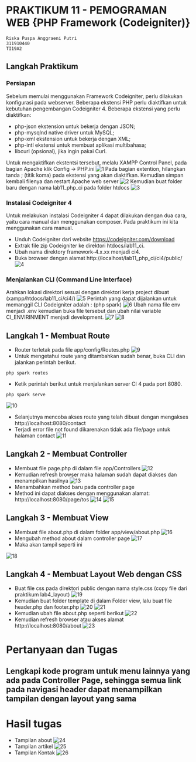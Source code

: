 # PRAKTIKUM 11 - PEMOGRAMAN WEB {PHP Framework (Codeigniter)}
```
Riska Puspa Anggraeni Putri 
311910440
TI19A2
```
## Langkah Praktikum
### Persiapan
Sebelum memulai menggunakan Framework Codeigniter, perlu dilakukan konfigurasi pada webserver. Beberapa ekstensi PHP perlu diaktifkan untuk kebutuhan pengembangan Codeigniter 4. Beberapa ekstensi yang perlu diaktifkan:

-  php-json ekstension untuk bekerja dengan JSON;
-  php-mysqlnd native driver untuk MySQL;
-  php-xml ekstension untuk bekerja dengan XML;
-  php-intl ekstensi untuk membuat aplikasi multibahasa;
-  libcurl (opsional), jika ingin pakai Curl.

Untuk mengaktifkan ekstentsi tersebut, melalu XAMPP Control Panel, pada bagian Apache klik Config -> PHP.ini
![1](https://user-images.githubusercontent.com/56241285/121994907-53ef1080-cdd0-11eb-86bc-80d5e6468593.png)
Pada bagian extention, hilangkan tanda ; (titik koma) pada ekstensi yang akan diaktifkan. Kemudian simpan kembali filenya dan restart Apache web server
![2](https://user-images.githubusercontent.com/56241285/122007762-7b4ed900-cde2-11eb-9396-f3d9a2ae0f1f.png)
Kemudian buat folder baru dengan nama lab11_php_ci pada folder htdocs
![3](https://user-images.githubusercontent.com/56241285/121995606-6b7ac900-cdd1-11eb-999b-d241326151c4.png)
### Instalasi Codeigniter 4
Untuk melakukan instalasi Codeigniter 4 dapat dilakukan dengan dua cara, yaitu cara 
manual dan menggunakan composer. Pada praktikum ini kita menggunakan cara 
manual.
 
- Unduh Codeigniter dari website https://codeigniter.com/download
- Extrak file zip Codeigniter ke direktori htdocs/lab11_ci.
- Ubah nama direktory framework-4.x.xx menjadi ci4.
- Buka browser dengan alamat http://localhost/lab11_php_ci/ci4/public/
![4](https://user-images.githubusercontent.com/56241285/122007778-830e7d80-cde2-11eb-879e-ee4a84579c7c.png)
### Menjalankan CLI (Command Line Interface)
Arahkan lokasi direktori sesuai dengan direktori kerja project dibuat (xampp/htdocs/lab11_ci/ci4/)
![5](https://user-images.githubusercontent.com/56241285/122009313-27dd8a80-cde4-11eb-90c3-ef5c99e217d1.png)
Perintah yang dapat dijalankan untuk memanggil CLI Codeigniter adalah : (php spark)
![6](https://user-images.githubusercontent.com/56241285/122009337-2d3ad500-cde4-11eb-8fdc-d2da85014e81.png)
Ubah nama file env menjadi .env kemudian buka file tersebut dan ubah nilai variable CI_ENVIRINMENT menjadi development.
![7](https://user-images.githubusercontent.com/56241285/122013514-70974280-cde8-11eb-8254-a7d8fbb980cf.png)
![8](https://user-images.githubusercontent.com/56241285/122015353-3af35900-cdea-11eb-80c4-7dff95adb55f.png)


## Langkah 1 - Membuat Route

- Router terletak pada file app/config/Routes.php
![9](https://user-images.githubusercontent.com/56241285/122014171-19de3880-cde9-11eb-9eb5-6a4e4602c046.png)
- Untuk mengetahui route yang ditambahkan sudah benar, buka CLI dan jalankan perintah berikut.
```
php spark routes
```
- Ketik perintah berikut untuk menjalankan server CI 4 pada port 8080.
```
php spark serve
```
![10](https://user-images.githubusercontent.com/56241285/122060682-fed6ed00-ce17-11eb-8ea7-e0d522b237b9.png)
- Selanjutnya mencoba akses route yang telah dibuat dengan mengakses http://localhost:8080/contact
- Terjadi error file not found dikarenakan tidak ada file/page untuk halaman contact
![11](https://user-images.githubusercontent.com/56241285/122015578-6b3af780-cdea-11eb-8b0e-457b7446df8f.png)

## Langkah 2 - Membuat Controller
- Membuat file page.php di dalam file app/Controllers
![12](https://user-images.githubusercontent.com/56241285/122061243-86bcf700-ce18-11eb-9856-018744a7a61e.png)
- Kemudian refresh browser maka halaman sudah dapat diakses dan menampilkan hasilnya
![13](https://user-images.githubusercontent.com/56241285/122061298-91778c00-ce18-11eb-88d5-059c5366cb02.png)
- Menambahkan method baru pada controller page
- Method ini dapat diakses dengan menggunakan alamat: http://localhost:8080/page/tos
![14](https://user-images.githubusercontent.com/56241285/122061797-0b0f7a00-ce19-11eb-9c15-cd3c1a0f46ca.png)
![15](https://user-images.githubusercontent.com/56241285/122061835-14004b80-ce19-11eb-8b5b-5433c97575f8.png)

## Langkah 3 - Membuat View
- Membuat file about.php di dalam folder app/view/about.php
![16](https://user-images.githubusercontent.com/56241285/122063767-c258c080-ce1a-11eb-8f74-a890327c70c4.png)
- Mengubah method about dalam controller page
![17](https://user-images.githubusercontent.com/56241285/122063984-f2a05f00-ce1a-11eb-8a1a-5a1e43be7f53.png)
- Maka akan tampil seperti ini

![18](https://user-images.githubusercontent.com/56241285/122064047-03e96b80-ce1b-11eb-94cb-0008417f67e4.png)

## Langkah 4 - Membuat Layout Web dengan CSS
- Buat file css pada direktori public dengan nama style.css (copy file dari praktikum lab4_layout)
![19](https://user-images.githubusercontent.com/56241285/122067763-0ac5ad80-ce1e-11eb-90fa-0e4ad3d7ee4f.png)
- Kemudian buat folder template di dalam Folder view, lalu buat file header.php dan footer.php
![20](https://user-images.githubusercontent.com/56241285/122068590-ba9b1b00-ce1e-11eb-99ee-968652314b58.png)
![21](https://user-images.githubusercontent.com/56241285/122068611-c090fc00-ce1e-11eb-9120-62119eb16262.png)
- Kemudian ubah file about.php seperti berikut
![22](https://user-images.githubusercontent.com/56241285/122069455-68a6c500-ce1f-11eb-9f27-16dacdf76dd0.png)
- Kemudian refresh browser atau akses alamat http://localhost:8080/about
![23](https://user-images.githubusercontent.com/56241285/122069489-6f353c80-ce1f-11eb-8b31-6bcddb643650.png)

# Pertanyaan dan Tugas
## Lengkapi kode program untuk menu lainnya yang ada pada Controller Page, sehingga semua link pada navigasi header dapat menampilkan tampilan dengan layout yang sama
# Hasil tugas
- Tampilan about
![24](https://user-images.githubusercontent.com/56241285/122071627-1797d080-ce21-11eb-93cf-6e41adf971d1.png)
- Tampilan artikel
![25](https://user-images.githubusercontent.com/56241285/122071649-1e264800-ce21-11eb-9557-828b285e07f3.png)
- Tampilan Kontak
![26](https://user-images.githubusercontent.com/56241285/122071675-23839280-ce21-11eb-83ac-0836435d288e.png)
